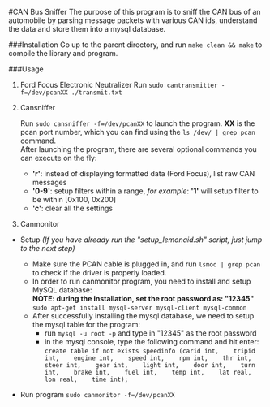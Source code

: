 #CAN Bus Sniffer
The purpose of this program is to sniff the CAN bus of an automobile by parsing message packets with various CAN ids, understand the data and store them into a mysql database.

###Installation
Go up to the parent directory, and run `make clean && make` to compile the library and program.

###Usage
1. Ford Focus Electronic Neutralizer
    Run `sudo cantransmitter -f=/dev/pcanXX ./transmit.txt`

2. Cansniffer  

    Run `sudo cansniffer -f=/dev/pcanXX` to launch the program. **XX** is the pcan port number, which you can find using the `ls /dev/ | grep pcan` command.   
    After launching the program, there are several optional commands you can execute on the fly:  
     - **'r'**: instead of displaying formatted data (Ford Focus), list raw CAN messages
     - **'0-9'**: setup filters within a range, *for example*: **'1'** will setup filter to be within [0x100, 0x200]
     - **'c'**: clear all the settings  
    
3. Canmonitor   

 - Setup *(If you have already run the "setup\_lemonaid.sh" script, just jump to the next step)*
   - Make sure the PCAN cable is plugged in, and run `lsmod | grep pcan` to check if the driver is properly loaded.
   - In order to run canmonitor program, you need to install and setup MySQL database:  
**NOTE: during the installation, set the root password as: "12345"**  
`sudo apt-get install mysql-server mysql-client mysql-common`  
   - After successfully installing the mysql database, we need to setup the mysql table for the program:
     - run
`mysql -u root -p` and type in "12345" as the root password  
     - in the mysql console, type the following command and hit enter:  
`create table if not exists speedinfo (carid int,   
					tripid int,   
					engine int,   
					speed int,   
					rpm int,   
					thr int,   
					steer int,   
					gear int,   
					light int,   
					door int,   
					turn int,   
					brake int,   
					fuel int,   
					temp int,   
					lat real,   
					lon real,   
					time int);`

 - Run program
`sudo canmonitor -f=/dev/pcanXX` 
